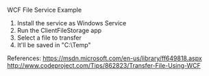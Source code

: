 WCF File Service Example

1. Install the service as Windows Service
2. Run the ClientFileStorage app
3. Select a file to transfer
4. It'll be saved in "C:\Temp\"

References:
https://msdn.microsoft.com/en-us/library/ff649818.aspx
http://www.codeproject.com/Tips/862823/Transfer-File-Using-WCF
